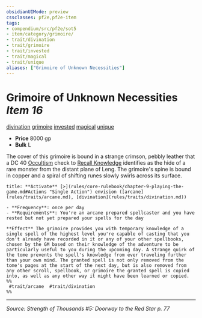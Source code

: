 ```yaml
---
obsidianUIMode: preview
cssclasses: pf2e,pf2e-item
tags:
- compendium/src/pf2e/sot5
- item/category/grimoire/
- trait/divination
- trait/grimoire
- trait/invested
- trait/magical
- trait/unique
aliases: ["Grimoire of Unknown Necessities"]
---
```

# Grimoire of Unknown Necessities *Item 16*  
[divination](rules/traits/divination.md "Divination School Trait")  [grimoire](rules/traits/grimoire-som.md "Grimoire Item Trait")  [invested](rules/traits/invested.md "Invested Item Trait")  [magical](rules/traits/magical.md "Magical Item Trait")  [unique](rules/traits/unique.md "Unique Rarity Trait")  

- **Price** 8000 gp
- **Bulk** L

The cover of this grimoire is bound in a strange crimson, pebbly leather that a DC 40 [Occultism](compendium/skills.md#Occultism) check to [Recall Knowledge](rules/actions/recall-knowledge.md) identifies as the hide of a rare monster from the distant plane of Leng. The grimoire's spine is bound in copper and a spiral of shifting runes slowly swirls across its surface.

```ad-embed-ability
title: **Activate** [>](rules/core-rulebook/chapter-9-playing-the-game.md#Actions "Single Action") envision ([arcane](rules/traits/arcane.md), [divination](rules/traits/divination.md))

- **Frequency**: once per day
- **Requirements**: You're an arcane prepared spellcaster and you have rested but not yet prepared your spells for the day

**Effect** The grimoire provides you with temporary knowledge of a single spell of the highest level you're capable of casting that you don't already have recorded in it or any of your other spellbooks, chosen by the GM based on their knowledge of the adventure to be particularly useful to you during the upcoming day. A strange quirk of the tome prevents the spell's knowledge from ever traveling further than your own mind. The granted spell is not only removed from the tome's pages at the start of the next day, but is also removed from any other scroll, spellbook, or grimoire the granted spell is copied into, as well as any other way it might have been learned or copied.  
%%
 #trait/arcane  #trait/divination 
%%
```


---
*Source: Strength of Thousands #5: Doorway to the Red Star p. 77*